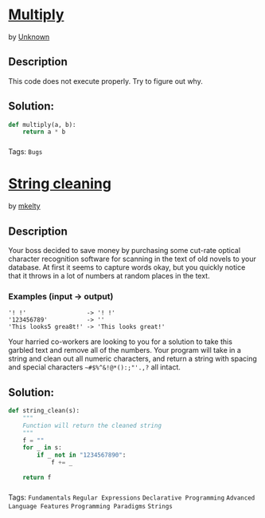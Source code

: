 # [Multiply](https://www.codewars.com/kata/50654ddff44f800200000004)
by [Unknown](https://www.codewars.com/users/Unknown)
## Description
This code does not execute properly. Try to figure out why.
## Solution:
```python
def multiply(a, b):
    return a * b
```
###
Tags: `Bugs`
<br>
# [String cleaning](https://www.codewars.com/kata/57e1e61ba396b3727c000251)
by [mkelty](https://www.codewars.com/users/mkelty)
## Description
Your boss decided to save money by purchasing some cut-rate optical character recognition software for scanning in the text of old novels to your database. At first it seems to capture words okay, but you quickly notice that it throws in a lot of numbers at random places in the text.

### Examples (input -> output)

```
'! !'                 -> '! !'
'123456789'           -> ''
'This looks5 grea8t!' -> 'This looks great!'

```

Your harried co-workers are looking to you for a solution to take this garbled text and remove all of the numbers. Your program will take in a string and clean out all numeric characters, and return a string with spacing and special characters `~#$%^&!@*():;"'.,?` all intact.

## Solution:
```python
def string_clean(s):
    """
    Function will return the cleaned string
    """
    f = ""
    for _ in s:
        if _ not in "1234567890":
            f += _
            
    return f
```
###
Tags: `Fundamentals` `Regular Expressions` `Declarative Programming` `Advanced Language Features` `Programming Paradigms` `Strings`
<br>
